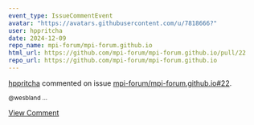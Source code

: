 ```yaml
---
event_type: IssueCommentEvent
avatar: "https://avatars.githubusercontent.com/u/7818666?"
user: hppritcha
date: 2024-12-09
repo_name: mpi-forum/mpi-forum.github.io
html_url: https://github.com/mpi-forum/mpi-forum.github.io/pull/22
repo_url: https://github.com/mpi-forum/mpi-forum.github.io
---
```


<a href='https://github.com/hppritcha' target='_blank'>hppritcha</a> commented on issue <a href='https://github.com/mpi-forum/mpi-forum.github.io/pull/22' target='_blank'>mpi-forum/mpi-forum.github.io#22</a>.

<small>@wesbland ...</small>

<a href='https://github.com/mpi-forum/mpi-forum.github.io/pull/22' target='_blank'>View Comment</a>
